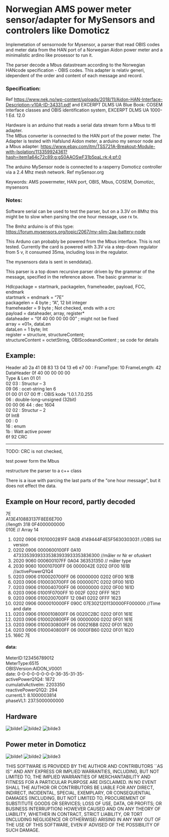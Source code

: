 # Norwegian AMS power meter sensor/adapter for MySensors and controlers like Domoticz
  
  Implemetation of sensornode for Mysensor, a parser that read OBIS codes and meter data from the HAN port of a Norwegian Aidon power meter and a minimalistic ardino like prosessor to run it.
  
  The parser decode a Mbus datastream according to the Norwegian HANcode specification - OBIS codes.
  This adapter is relativ generi, idependent of the order and content of each message and record.
  ### Specification:
  Ref https://www.nek.no/wp-content/uploads/2018/11/Aidon-HAN-Interface-Description-v10A-ID-34331.pdf
  and EXCERPT DLMS UA Blue Book: COSEM interface classes and OBIS identification system, EXCERPT DLMS UA 1000-1 Ed. 12.0
  
  Hardware is an arduino that reads a serial data stream form a Mbus to ttl adapter.  
  The MBus converter is connected to the HAN port of the power meter.
  The Adapter is tested with Hafslund Aidon meter, a arduino my sensor node and a Mbus adapter:
  https://www.ebay.com/itm/TSS721A-Breakout-Module-with-Isolation/113359924361?hash=item1a64c72c89:g:gS0AAOSwF31b5paL:rk:4:pf:0

  The arduino MySensor node is connected to a rasperry Domoticz controller via a 2.4 Mhz mesh network. Ref mySensor.org
  
  Keywords: AMS powermeter, HAN port, OBIS, Mbus, COSEM, Domotizc, mysensors
  

 ### Notes:
  Software serial can be used to test the parser,
  but on a 3.3V on 8Mhz this might be to slow when parsing the one hour message, use rx tx. 
  
  The 8mhz arduino is of this type:
  https://forum.mysensors.org/topic/2067/my-slim-2aa-battery-node
  
  This Arduno can probably be powered from the Mbus interface. This is not tested.
  Currently the card is powered with 3.3V via a step-down regulator from 5 v, it consumed 35ma, including loss in the regulator.

  The mysensors data is sent in senddata().

  This parser is a top down recursive parser driven by the grammar of the message,
  specified in the reference above.  The basic grammar is:

  Hdlcpackage = startmark, packagelen, frameheader, payload, FCC, endmark<br/>
  startmark = endmark = “7E”<br/>
  packagelen = 4 byte ; “A”, 12 bit integer<br/>
  frameheader = 9 byte ; Not checked, ends with a crc<br/>
  payload = dataheader, array, register*<br/>
  dataheader = “0f 40 00 00 00 00”  ; might not be fixed<br/>
  array = «01», dataLen<br/>
  dataLen = 1 byte; Int<br/>
  register = structure, structureContent;<br/>
  structureContent = octetString, OBIScodeandContent  ; se code for details<br/>

  ## Example:

  Header   a0 2a 41 08 83 13 04 13 e6 e7 00 : FrameType: 10 FrameLength: 42<br/>
  DataHeader 0f 40 00 00 00 00<br/>
  Type & Len 01 01<br/>
  02 03  : Structur – 3  <br/>
  09 06  : ocet-string len 6<br/>
  01 00 01 07 00 ff : OBIS kode  '1.0.1.7.0.255<br/>
  06  : double-long-unsigned   (32bit)<br/>
  00 00 06 44  : dec 1604<br/>
  02 02 : Structur – 2 <br/>
  0f  Int8 <br/>
  00 : 0 <br/>
  16  : enum  <br/>
  1b : Watt active power<br/>
  6f 92  CRC<br/>

  ----
  TODO: CRC is not checked,
  
  test power form the Mbus
  
  restructure the parser to a c++ class
  
  There is a isue  with parcing the last parts of the "one hour message", but it does not effect the data.
  
  ## Example on Hour record, partly decoded
7E<br/>
A13E410883137F8EE6E700<br/>  //length 318
0F4000000000<br/>
010E  // Array 14

1. 0202 0906 0101000281FF 0A0B 4149444F4E5F5630303031  //OBIS list version<br/>
2. 0202 0906 0000600100FF 0A10 47333539393335383933933353836300 //måler nr  Nr er ofuskert<br/>
3. 2020 9060 000600107FF 0A04 363531350  // måler type<br/>
4. 2030 9060 100010700FF 06 0000042E 0202 0F00 161B  //activePowerQ1Q4<br/>
5. 0203 0906 0100020700FF 06 00000000 0202 0F00 161B <br/>
6. 0203 0906 0100030700FF 06 0000007C 0202 0F00 161D<br/>
7. 0203 0906 0100040700FF 06 00000000 0202 0F00 161D<br/>
8. 0203 0906 01001F0700FF 10 002F 0202 0FFF 1621 <br/>
9. 0203 0906 0100200700FF 12 0941 0202 0FFF 1623<br/>
10. 0202 0906 0000010000FF 090C 07E3021201130000FF000000   //Time and date<br/>
11. 0203 0906 0100010800FF 06 0020C2BC 0202 0F01 161E<br/>
12. 0203 0906 0100020800FF 06 00000000 0202 0F01 161E <br/>
13. 0203 0906 0100030800FF 06 000216B8 0202 0F01 1620<br/>
14. 0203 0906 0100040800FF 06 0000FB60 0202 0F01 1620<br/>
15. 166C 7E

#### data: 
MeterID:123456789012<br/>
MeterType:6515<br/>
OBISVersion:AIDON_V0001<br/>
date: 0-0-0-0-0-0-0-0-36-35-31-35-<br/>
activePowerQ1Q4: 1872<br/>
cumulativActiveIm: 2203350<br/>
reactivePowerQ1Q2: 294<br/>
currentL1: 8.1000003814<br/>
phaseVL1: 237.5000000000<br/>


## Hardware

![bilde1](bilder/20190307_202741.jpg)
![bilde2](bilder//20190307_203608.jpg)
![bilde3](bilder//20190307_203939.jpg)

## Power meter in Domoticz 

![bilde1](bilder/Screenshot_20190305-125031_Chrome.jpg)
![bilde2](bilder/Screenshot_20190305-125121_Chrome.jpg)
![bilde3](bilder/Screenshot_20190307-204804_Chrome.jpg)

THIS SOFTWARE IS PROVIDED BY THE AUTHOR AND CONTRIBUTORS ``AS IS'' AND ANY EXPRESS OR IMPLIED WARRANTIES, INCLUDING, BUT NOT LIMITED TO, THE IMPLIED WARRANTIES OF MERCHANTABILITY AND FITNESS FOR A PARTICULAR PURPOSE ARE DISCLAIMED. IN NO EVENT SHALL THE AUTHOR OR CONTRIBUTORS BE LIABLE FOR ANY DIRECT, INDIRECT, INCIDENTAL, SPECIAL, EXEMPLARY, OR CONSEQUENTIAL DAMAGES (INCLUDING, BUT NOT LIMITED TO, PROCUREMENT OF SUBSTITUTE GOODS OR SERVICES; LOSS OF USE, DATA, OR PROFITS; OR BUSINESS INTERRUPTION) HOWEVER CAUSED AND ON ANY THEORY OF LIABILITY, WHETHER IN CONTRACT, STRICT LIABILITY, OR TORT (INCLUDING NEGLIGENCE OR OTHERWISE) ARISING IN ANY WAY OUT OF THE USE OF THIS SOFTWARE, EVEN IF ADVISED OF THE POSSIBILITY OF SUCH DAMAGE.




